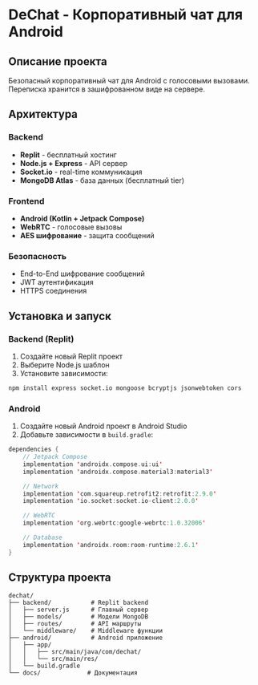 # DeChat - Корпоративный чат для Android

## Описание проекта
Безопасный корпоративный чат для Android с голосовыми вызовами. Переписка хранится в зашифрованном виде на сервере.

## Архитектура

### Backend
- **Replit** - бесплатный хостинг
- **Node.js + Express** - API сервер
- **Socket.io** - real-time коммуникация
- **MongoDB Atlas** - база данных (бесплатный tier)

### Frontend
- **Android (Kotlin + Jetpack Compose)**
- **WebRTC** - голосовые вызовы
- **AES шифрование** - защита сообщений

### Безопасность
- End-to-End шифрование сообщений
- JWT аутентификация
- HTTPS соединения

## Установка и запуск

### Backend (Replit)
1. Создайте новый Replit проект
2. Выберите Node.js шаблон
3. Установите зависимости:
```bash
npm install express socket.io mongoose bcryptjs jsonwebtoken cors
```

### Android
1. Создайте новый Android проект в Android Studio
2. Добавьте зависимости в `build.gradle`:
```kotlin
dependencies {
    // Jetpack Compose
    implementation 'androidx.compose.ui:ui'
    implementation 'androidx.compose.material3:material3'

    // Network
    implementation 'com.squareup.retrofit2:retrofit:2.9.0'
    implementation 'io.socket:socket.io-client:2.0.0'

    // WebRTC
    implementation 'org.webrtc:google-webrtc:1.0.32006'

    // Database
    implementation 'androidx.room:room-runtime:2.6.1'
}
```

## Структура проекта
```
dechat/
├── backend/           # Replit backend
│   ├── server.js      # Главный сервер
│   ├── models/        # Модели MongoDB
│   ├── routes/        # API маршруты
│   └── middleware/    # Middleware функции
├── android/           # Android приложение
│   ├── app/
│   │   ├── src/main/java/com/dechat/
│   │   └── src/main/res/
│   └── build.gradle
└── docs/             # Документация
```
